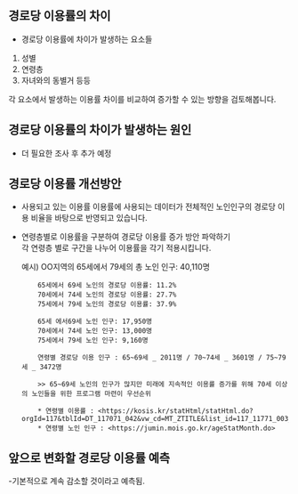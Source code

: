 ## 경로당 이용률의 차이

- 경로당 이용률에 차이가 발생하는 요소들
 1. 성별
 2. 연령층
 3. 자녀와의 동별거 등등

  각 요소에서 발생하는 이용률 차이를 비교하여 증가할 수 있는 방향을 검토해봅니다.
  
## 경로당 이용률의 차이가 발생하는 원인

 - 더 필요한 조사 후 추가 예정


## 경로당 이용률 개선방안

- 사용되고 있는 이용률
  이용률에 사용되는 데이터가 전체적인 노인인구의 경로당 이용 비율을 바탕으로 반영되고 있습니다. 

- 연령층별로 이용률을 구분하여 경로당 이용률 증가 방안 파악하기   
  각 연령층 별로 구간을 나누어 이용률을 각기 적용시킵니다.
  
    예시) OO지역의 65세에서 79세의 총 노인 인구: 40,110명
    
          65세에서 69세 노인의 경로당 이용률: 11.2%   
          70세에서 74세 노인의 경로당 이용률: 27.7%   
          75세에서 79세 노인의 경로당 이용률: 37.9%
          
          65세 에서69세 노인 인구: 17,950명          
          70세에서 74세 노인 인구: 13,000명         
          75세에서 79세 노인 인구: 9,160명
          
          연령별 경로당 이용 인구 : 65~69세 _ 2011명 / 70~74세 _ 3601명 / 75~79세 _ 3472명
          
          >> 65~69세 노인의 인구가 많지만 미래에 지속적인 이용률 증가를 위해 70세 이상의 노인들을 위한 프로그램 마련이 우선순위
          
          * 연령별 이용률 : <https://kosis.kr/statHtml/statHtml.do?orgId=117&tblId=DT_117071_042&vw_cd=MT_ZTITLE&list_id=117_11771_003_09&seqNo=&lang_mode=ko&language=kor&obj_var_id=&itm_id=&conn_path=MT_ZTITLE?
          * 연령별 노인 인구 : <https://jumin.mois.go.kr/ageStatMonth.do>

## 앞으로 변화할 경로당 이용률 예측

-기본적으로 계속 감소할 것이라고 예측됨.
